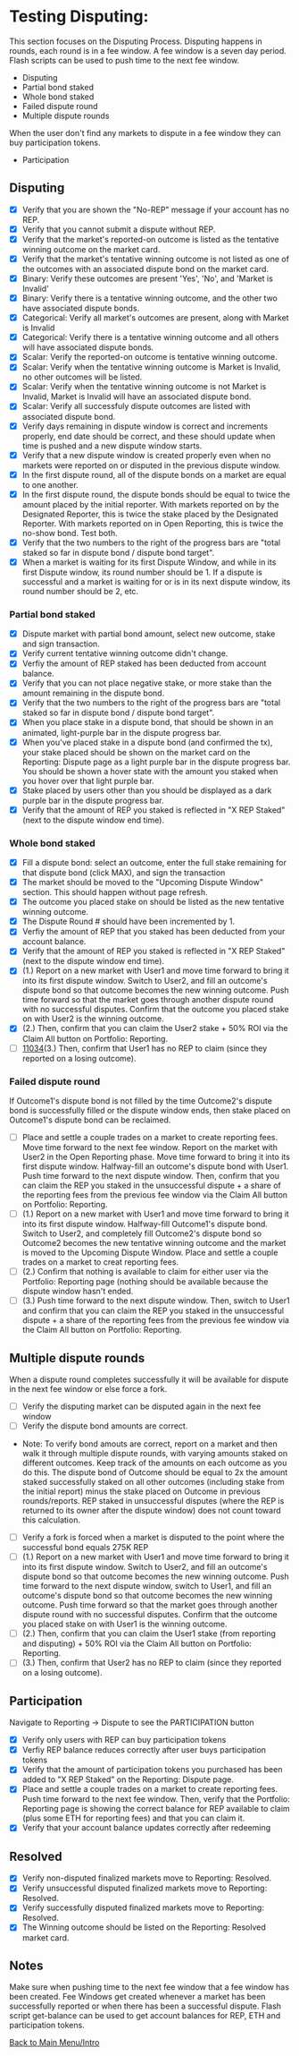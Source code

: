 # Testing Disputing:

This section focuses on the Disputing Process. Disputing happens in rounds, each round is in a fee window. A fee window is a seven day period. Flash scripts can be used to push time to the next fee window.
  * Disputing
  * Partial bond staked
  * Whole bond staked
  * Failed dispute round
  * Multiple dispute rounds

When the user don't find any markets to dispute in a fee window they can buy participation tokens.
  * Participation 

## Disputing

- [x] Verify that you are shown the "No-REP" message if your account has no REP.
- [x] Verify that you cannot submit a dispute without REP.
- [x] Verify that the market's reported-on outcome is listed as the tentative winning outcome on the market card.
- [x] Verify that the market's tentative winning outcome is not listed as one of the outcomes with an associated dispute bond on the market card.
- [x] Binary: Verify these outcomes are present 'Yes', 'No', and 'Market is Invalid'
- [x] Binary: Verify there is a tentative winning outcome, and the other two have associated dispute bonds.
- [x] Categorical: Verify all market's outcomes are present, along with Market is Invalid
- [x] Categorical: Verify there is a tentative winning outcome and all others will have associated dispute bonds.
- [x] Scalar: Verify the reported-on outcome is tentative winning outcome. 
- [x] Scalar: Verify when the tentative winning outcome is Market is Invalid, no other outcomes will be listed.
- [x] Scalar: Verify when the tentative winning outcome is not Market is Invalid, Market is Invalid will have an associated dispute bond.
- [x] Scalar: Verify all successfuly dispute outcomes are listed with associated dispute bond.
- [x] Verify days remaining in dispute window is correct and increments properly, end date should be correct, and these should update when time is pushed and a new dispute window starts.
- [x] Verify that a new dispute window is created properly even when no markets were reported on or disputed in the previous dispute window.
- [x] In the first dispute round, all of the dispute bonds on a market are equal to one another.
- [x] In the first dispute round, the dispute bonds should be equal to twice the amount placed by the initial reporter. With markets reported on by the Designated Reporter, this is twice the stake placed by the Designated Reporter. With markets reported on in Open Reporting, this is twice the no-show bond. Test both.
- [x] Verify that the two numbers to the right of the progress bars are "total staked so far in dispute bond / dispute bond target".
- [x] When a market is waiting for its first Dispute Window, and while in its first Dispute window, its round number should be 1. If a dispute is successful and a market is waiting for or is in its next dispute window, its round number should be 2, etc.

### Partial bond staked

- [x] Dispute market with partial bond amount, select new outcome, stake and sign transaction.
- [x] Verify current tentative winning outcome didn't change.
- [x] Verfiy the amount of REP staked has been deducted from account balance.
- [x] Verify that you can not place negative stake, or more stake than the amount remaining in the dispute bond.
- [x] Verify that the two numbers to the right of the progress bars are "total staked so far in dispute bond / dispute bond target".
- [x] When you place stake in a dispute bond, that should be shown in an animated, light-purple bar in the dispute progress bar.
- [x] When you've placed stake in a dispute bond (and confirmed the tx), your stake placed should be shown on the market card on the Reporting: Dispute page as a light purple bar in the dispute progress bar. You should be shown a hover state with the amount you staked when you hover over that light purple bar.
- [x] Stake placed by users other than you should be displayed as a dark purple bar in the dispute progress bar.
- [x] Verify that the amount of REP you staked is reflected in "X REP Staked" (next to the dispute window end time).

### Whole bond staked

- [x] Fill a dispute bond: select an outcome, enter the full stake remaining for that dispute bond (click MAX), and sign the transaction
- [x] The market should be moved to the "Upcoming Dispute Window" section. This should happen without page refresh.
- [x] The outcome you placed stake on should be listed as the new tentative winning outcome.
- [x] The Dispute Round # should have been incremented by 1.
- [x] Verfiy the amount of REP that you staked has been deducted from your account balance.
- [x] Verify that the amount of REP you staked is reflected in "X REP Staked" (next to the dispute window end time).
- [x] (1.) Report on a new market with User1 and move time forward to bring it into its first dispute window. Switch to User2, and fill an outcome's dispute bond so that outcome becomes the new winning outcome. Push time forward so that the market goes through another dispute round with no successful disputes. Confirm that the outcome you placed stake on with User2 is the winning outcome. 
- [x] (2.) Then, confirm that you can claim the User2 stake + 50% ROI via the Claim All button on Portfolio: Reporting.
- [ ] [11034](https://app.clubhouse.io/augur/story/11034/incorrect-values-displayed-for-designated-reporter-for-get-reporting-fees)(3.) Then, confirm that User1 has no REP to claim (since they reported on a losing outcome).

### Failed dispute round

If Outcome1's dispute bond is not filled by the time Outcome2's dispute bond is successfully filled or the dispute window ends, then stake placed on Outcome1's dispute bond can be reclaimed.

- [ ] Place and settle a couple trades on a market to create reporting fees. Move time forward to the next fee window. Report on the market with User2 in the Open Reporting phase. Move time forward to bring it into its first dispute window. Halfway-fill an outcome's dispute bond with User1. Push time forward to the next dispute window. Then, confirm that you can claim the REP you staked in the unsuccessful dispute + a share of the reporting fees from the previous fee window via the Claim All button on Portfolio: Reporting.
- [ ] (1.) Report on a new market with User1 and move time forward to bring it into its first dispute window. Halfway-fill Outcome1's dispute bond. Switch to User2, and completely fill Outcome2's dispute bond so Outcome2 becomes the new tentative winning outcome and the market is moved to the Upcoming Dispute Window. Place and settle a couple trades on a market to creat reporting fees.
- [ ] (2.) Confirm that nothing is available to claim for either user via the Portfolio: Reporting page (nothing should be available because the dispute window hasn't ended.
- [ ] (3.) Push time forward to the next dispute window. Then, switch to User1 and confirm that you can claim the REP you staked in the unsuccessful dispute + a share of the reporting fees from the previous fee window via the Claim All button on Portfolio: Reporting.

## Multiple dispute rounds

When a dispute round completes successfully it will be available for dispute in the next fee window or else force a fork. 

- [ ] Verify the disputing market can be disputed again in the next fee window
- [ ] Verify the dispute bond amounts are correct. 
* Note: To verify bond amouts are correct, report on a market and then walk it through multiple dispute rounds, with varying amounts staked on different outcomes. Keep track of the amounts on each outcome as you do this. The dispute bond of Outcome should be equal to 2x the amount staked successfully staked on all other outcomes (including stake from the initial report) minus the stake placed on Outcome in previous rounds/reports. REP staked in unsuccessful disputes (where the REP is returned to its owner after the dispute window) does not count toward this calculation.
- [ ] Verify a fork is forced when a market is disputed to the point where the successful bond equals 275K REP
- [ ] (1.) Report on a new market with User1 and move time forward to bring it into its first dispute window. Switch to User2, and fill an outcome's dispute bond so that outcome becomes the new winning outcome. Push time forward to the next dispute window, switch to User1, and fill an outcome's dispute bond so that outcome becomes the new winning outcome. Push time forward so that the market goes through another dispute round with no successful disputes. Confirm that the outcome you placed stake on with User1 is the winning outcome. 
- [ ] (2.) Then, confirm that you can claim the User1 stake (from reporting and disputing) + 50% ROI via the Claim All button on Portfolio: Reporting.
- [ ] (3.) Then, confirm that User2 has no REP to claim (since they reported on a losing outcome).

## Participation

Navigate to Reporting -> Dispute to see the PARTICIPATION button

- [x] Verify only users with REP can buy participation tokens
- [x] Verfiy REP balance reduces correctly after user buys participation tokens
- [x] Verify that the amount of participation tokens you purchased has been added to "X REP Staked" on the Reporting: Dispute page.
- [x] Place and settle a couple trades on a market to create reporting fees. Push time forward to the next fee window. Then, verify that the Portfolio: Reporting page is showing the correct balance for REP available to claim (plus some ETH for reporting fees) and that you can claim it.
- [x] Verify that your account balance updates correctly after redeeming

## Resolved

- [x] Verify non-disputed finalized markets move to Reporting: Resolved.
- [x] Verify unsuccessful disputed finalized markets move to Reporting: Resolved.
- [x] Verify successfully disputed finalized markets move to Reporting: Resolved.
- [x] The Winning outcome should be listed on the Reporting: Resolved market card.

## Notes

Make sure when pushing time to the next fee window that a fee window has been created. Fee Windows get created whenever a market has been successfully reported or when there has been a successful dispute. Flash script get-balance can be used to get account balances for REP, ETH and participation tokens.

[Back to Main Menu/Intro](https://github.com/AugurProject/augur-walkthrough/)
